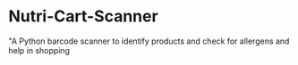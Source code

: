 # Nutri-Cart-Scanner
"A Python barcode scanner to identify products and check for allergens and help in shopping
